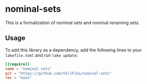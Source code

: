 # nominal-sets

This is a formalization of nominal sets and nominal renaming sets.

## Usage

To add this library as a dependency, add the following lines to your `lakefile.toml` and run `lake update`:

```toml
[[require]]
name = "nominal-sets"
git = "https://github.com/YellPika/nominal-sets"
rev = "main"
```
